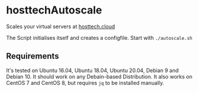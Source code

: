 # hosttechAutoscale

Scales your virtual servers at [hosttech.cloud](https://hosttech.cloud)

The Script initialises itself and creates a configfile. Start with `./autoscale.sh`

## Requirements

It's tested on Ubuntu 16.04, Ubuntu 18.04, Ubuntu 20.04, Debian 9 and Debian 10. It should work on any Debain-based Distribution.
It also works on CentOS 7 and CentOS 8, but requires `jq` to be installed manually.